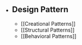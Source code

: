 - ## Design Pattern
	- [[Creational Patterns]]
	- [[Structural Patterns]]
	- [[Behavioral Patterns]]